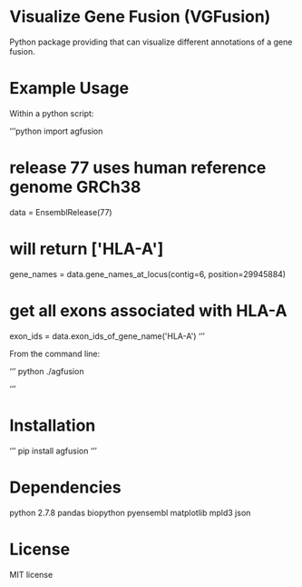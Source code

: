 # Visualize Gene Fusion (VGFusion)
Python package providing that can visualize different annotations of a gene fusion.

# Example Usage

Within a python script:

‘’’python
import agfusion

# release 77 uses human reference genome GRCh38
data = EnsemblRelease(77)

# will return ['HLA-A']
gene_names = data.gene_names_at_locus(contig=6, position=29945884)

# get all exons associated with HLA-A
exon_ids  = data.exon_ids_of_gene_name('HLA-A')
‘’’

From the command line:

‘’’
python ./agfusion

‘’’

# Installation

‘’’
pip install agfusion
‘’’

# Dependencies

python 2.7.8
pandas
biopython
pyensembl
matplotlib
mpld3
json

# License

MIT license